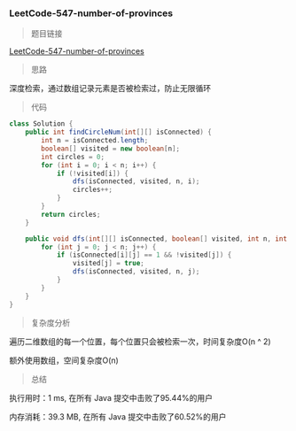 ### LeetCode-547-number-of-provinces

> 题目链接

[LeetCode-547-number-of-provinces](https://leetcode-cn.com/problems/number-of-provinces/)

> 思路

深度检索，通过数组记录元素是否被检索过，防止无限循环

> 代码

```java
class Solution {
    public int findCircleNum(int[][] isConnected) {
        int n = isConnected.length;
        boolean[] visited = new boolean[n];
        int circles = 0;
        for (int i = 0; i < n; i++) {
            if (!visited[i]) {
                dfs(isConnected, visited, n, i);
                circles++;
            }
        }
        return circles;
    }

    public void dfs(int[][] isConnected, boolean[] visited, int n, int i) {
        for (int j = 0; j < n; j++) {
            if (isConnected[i][j] == 1 && !visited[j]) {
                visited[j] = true;
                dfs(isConnected, visited, n, j);
            }
        }
    }
}
```

> 复杂度分析

遍历二维数组的每一个位置，每个位置只会被检索一次，时间复杂度O(n ^ 2)

额外使用数组，空间复杂度O(n)

> 总结

执行用时：1 ms, 在所有 Java 提交中击败了95.44%的用户

内存消耗：39.3 MB, 在所有 Java 提交中击败了60.52%的用户

